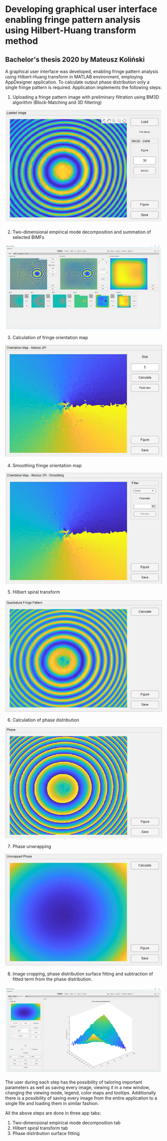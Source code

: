# Developing graphical user interface enabling fringe pattern analysis using Hilbert-Huang transform method

## Bachelor's thesis 2020 by Mateusz Koliński

A graphical user interface was developed, enabling fringe pattern analysis using Hilbert-Huang transform in MATLAB environment, employing AppDesigner application. To calculate output phase distribution only a single fringe pattern is required. Application implements the following steps:

1. Uploading a fringe pattern image with preliminary filtration using BM3D algorithm (Block-Matching and 3D filtering)

![Uploaded fringe pattern](/Assets/1Upload.png)

2. Two-dimensional empirical mode decomposition and summation of selected BIMFs

![2DEMD](/Assets/2EMD.png)

3. Calculation of fringe orientation map

![Orientation Map](/Assets/3Orient.png)

4. Smoothing fringe orientation map

![Smoothing](/Assets/4Smooth.png)

5. Hilbert spiral transform

![Hilbert](/Assets/5Hilbert.png)

6. Calculation of phase distribution

![Phase](/Assets/6Phase.png)

7. Phase unwrapping

![Unwrapping](/Assets/7Unwrapping.png)

8. Image cropping, phase distribution surface fitting and subtraction of fitted term from the phase distribution.

![Fitting](/Assets/8Fit.png)


The user during each step has the possibility of tailoring important parameters as well as saving every image, viewing it in a new window, changing the viewing mode, legend, color maps and tooltips. Additionally there is a possibility of saving every image from the entire application to a single file and loading them in similar fashion.

All the above steps are done in three app tabs:

1. Two-dimensional empirical mode decomposition tab
2. Hilbert spiral transform tab
3. Phase distribution surface fitting
